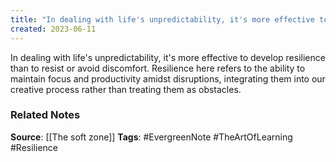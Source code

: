 ```yaml
---
title: "In dealing with life's unpredictability, it's more effective to develop resilience than to resist or avoid discomfort"
created: 2023-06-11
---
```


In dealing with life's unpredictability, it's more effective to develop resilience than to resist or avoid discomfort. Resilience here refers to the ability to maintain focus and productivity amidst disruptions, integrating them into our creative process rather than treating them as obstacles.

### Related Notes
**Source**: [[The soft zone]]
**Tags**: #EvergreenNote #TheArtOfLearning #Resilience 
